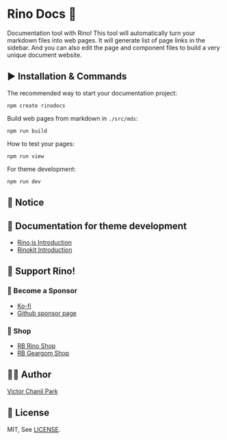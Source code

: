 # Rino Docs 🦏

Documentation tool with Rino! This tool will automatically turn your markdown files into web pages. It will generate list of page links in the sidebar. And you can also edit the page and component files to build a very unique document website.

## ▶️ Installation & Commands

The recommended way to start your documentation project:

```
npm create rinodocs
```

Build web pages from markdown in `./src/mds`:

```
npm run build
```

How to test your pages:

```
npm run view
```

For theme development:

```
npm run dev
```

## 📢 Notice

## 📖 Documentation for theme development

- [Rino.js Introduction](https://rinojs.org/documents/introduction.html)
- [Rinokit Introduction](https://rinojs.org/documents/rinokit.html)

## 💪 Support Rino!

### 👼 Become a Sponsor

- [Ko-fi](https://ko-fi.com/opdev1004)
- [Github sponsor page](https://github.com/sponsors/opdev1004)

### 🎁 Shop

- [RB Rino Shop](https://www.redbubble.com/shop/ap/149559711)
- [RB Geargom Shop](https://www.redbubble.com/people/Geargom/shop)

## 👨‍💻 Author

[Victor Chanil Park](https://github.com/opdev1004)

## 💯 License

MIT, See [LICENSE](./LICENSE).

